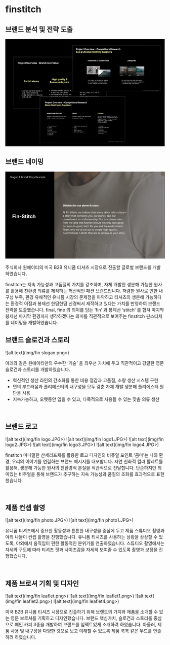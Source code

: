 # finstitch

## 브랜드 분석 및 전략  도출

![alt text](img/fin1.png)

## 브랜드 네이밍

![alt text](img/finstitchname2.png)

주식회사 원에이티의 미국 B2B 유니폼 티셔츠 시장으로 진출할 글로벌 브랜드<finstitch>를 개발하였습니다.

finstitch는 지속 가능성과 고품질의 가치를 강조하며, 자체 개발한 생분해 가능한 원사를 활용해 친환경 의류를 제작하는 혁신적인 패션 브랜드입니다. 저렴한 원사로 인한 내구성 부족, 환경 유해적인 유니폼 시장의 문제점을 파악하고  티셔츠의 생분해 가능하다는 환경적 이점과  봉제선 한땀한땀 신경써서 제작하고 있다는 가치를 반영하여 브랜드 전략을 도출했습니다. final, fine 의 의미를 담는 ‘fin’ 과 봉제선 ‘stitch’ 를 합쳐 마지막 봉제선 마지막 환경까지 생각하겠다는 의미를 직관적으로 보여주는 finstitch 핀스티치를 네이밍을 개발하였습니다.   

## 브랜드 슬로건과 스토리

![alt text](img/fin slogan.png>)

아래와 같은 원에이티만의 우수한 ‘기술’ 을 최우선 가치에 두고 직관적이고 강렬한 영문 슬로건과 스토리를 개발하였습니다. 

- 혁신적인 생산 라인의 간소화를 통한 비용 절감과 고품질, 소량 생산 시스템 구현
- 면의 부드러움과 폴리에스터의 내구성을 모두 갖춘 자체 개발 생분해 폴리에스터 원단을 사용
- 지속가능하고, 오랫동안 입을 수 있고, 다목적으로 사용될 수 있는 맞춤 의류 생산

<br/>

## 브랜드 로고

![alt text](img/fin logo.JPG>)
![alt text](img/fin logo1.JPG>)
![alt text](img/fin logo2.JPG>)
![alt text](img/fin logo3.JPG>)
![alt text](img/fin logo4.JPG>)

finstitch 미니멀한 산세리프체를 활용한 로고 디자인의 비쥬얼 포인트 ‘콤마’는 나와 환경, 우리의 이야기를 연결하는 브랜드 메시지를 내포합니다. 자연 친화적 컬러 팔레트를 활용해, 생분해 가능한 원사의 친환경적 본질을 직관적으로 전달합니다. 단순하지만 의미있는 비주얼을 통해 브랜드가 추구하는 지속 가능성과 품질의 조화를 효과적으로 표현했습니다.

<br/>

## 제품 컨셉 촬영 

![alt text](img/fin photo.JPG>)
![alt text](img/fin photo1.JPG>)


유니폼 티셔츠에서 중요한 활동성과 튼튼한 내구성을 중심에 두고 제품 스튜디오 촬영과 야외 나들이 컨셉 촬영을 진행했습니다.  유니폼 티셔츠를 사용하는 상황을 상상할 수 있도록, 야외에서 움직임이 편한 활동적인 분위기를 연출하였습니다. 스튜디오 촬영에서는 자세와 구도에 따라 티셔츠 핏과 사이즈감을 자세히 보여줄 수 있도록 촬영과 보정을 진행했습니다.

<br/>

## 제품 브로셔 기획 및 디자인

![alt text](img/fin leaflet.png>)
![alt text](img/fin leaflet1.png>)
![alt text](img/fin leaflet2.png>)
![alt text](img/fin leaflet4.png>)


미국 B2B 유니폼 티셔츠 시장으로 진출하기 위해 브랜드의 가치와 제품을 소개할 수 있는 영문 브로셔를 기획하고 디자인했습니다. 
브랜드 핵심가치, 슬로건과 스토리를 중심으로 메인 카피 3종을 개발하여 브랜드를 임팩트있게 소개하려 하였습니다. 아울러, 제품 사용 및 내구성을 다양한 컷으로 보고 이해할 수 있도록 제품 룩북 같은 무드를 연출하려 하였습니다. 


